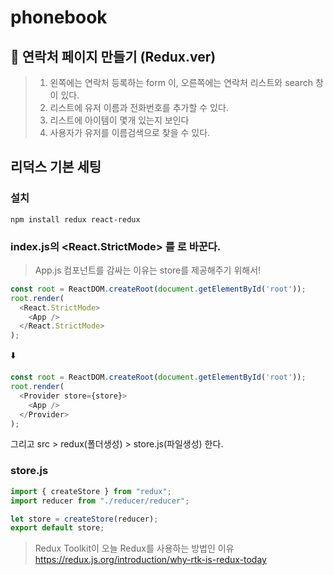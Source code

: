 # phonebook

## 🚀 연락처 페이지 만들기 (Redux.ver)
> 1. 왼쪽에는 연락처 등록하는 form 이, 오른쪽에는 연락처 리스트와 search 창이 있다.
> 2. 리스트에 유저 이름과 전화번호를 추가할 수 있다.
> 3. 리스트에 아이템이 몇개 있는지 보인다
> 4. 사용자가 유저를 이름검색으로 찾을 수 있다.

## 리덕스 기본 세팅
### 설치
```powershall
npm install redux react-redux
```

### index.js의   <React.StrictMode> 를 <Provider> 로 바꾼다.
> App.js 컴포넌트를 감싸는 이유는 store를 제공해주기 위해서!
```javascript
const root = ReactDOM.createRoot(document.getElementById('root'));
root.render(
  <React.StrictMode>
    <App />
  </React.StrictMode>
);
```
⬇️
```javascript
const root = ReactDOM.createRoot(document.getElementById('root'));
root.render(
  <Provider store={store}>
    <App />
  </Provider>
);
```
그리고 src > redux(폴더생성) > store.js(파일생성) 한다. 

### store.js

```javascript
import { createStore } from "redux";
import reducer from "./reducer/reducer";

let store = createStore(reducer);
export default store;


```
> Redux Toolkit이 오늘 Redux를 사용하는 방법인 이유
> https://redux.js.org/introduction/why-rtk-is-redux-today
